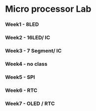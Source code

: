 # Micro processor Lab
### Week1 - 8LED
### Week2 - 16LED/ IC
### Week3 - 7 Segment/ IC
### Week4 - no class
### Week5 - SPI
### Week6 - RTC
### Week7 - OLED / RTC
